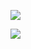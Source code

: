   ![](https://komarev.com/ghpvc/?username=SURV1VALH0RROR&label=PROFILE+VIEWS&color=ff0000)

![](https://file.garden/ZmtEuA_82UkbgtiL/my%20friends%20png.png)

